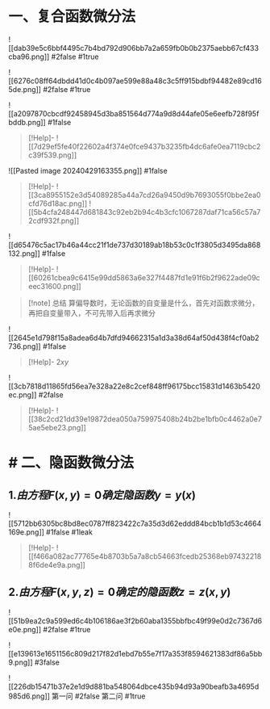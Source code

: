# 一、复合函数微分法
![[dab39e5c6bbf4495c7b4bd792d906bb7a2a659fb0b0b2375aebb67cf433cba96.png]]
#2false #1true

![[6276c08ff64dbdd41d0c4b097ae599e88a48c3c5ff915bdbf94482e89cd165de.png]]
#2false #1true 

![[a2097870cbcdf92458945d3ba851564d774a9d8d44afe05e6eefb728f95fbddb.png]]
#1false 
>[!Help]-
>![[7d29ef5fe40f22602a4f374e0fce9437b3235fb4dc6afe0ea7119cbc2c39f539.png]]


![[Pasted image 20240429163355.png]]
#1false 
>[!Help]-
>![[3ca8955152e3d54089285a44a7cd26a9450d9b7693055f0bbe2ea0cfd76d18ac.png]]
>![[5b4cfa248447d681843c92eb2b94c4b3cfc1067287daf71ca56c57a72cdf932f.png]]

![[d65476c5ac17b46a44cc21f1de737d30189ab18b53c0c1f3805d3495da868132.png]]
#1false 
>[!Help]-
>![[60261cbea9c6415e99dd5863a6e327f4487fd1e91f6b2f9622ade09ceec31600.png]]

>[!note] 总结
>算偏导数时，无论函数的自变量是什么，首先对函数求微分，再把自变量带入，不可先带入后再求微分

![[2645e1d798f15a8adea6d4b7dfd94662315a1d3a38d64af50d438f4cf0ab2736.png]]
#1false 
>[!Help]-
>$2xy$
>

![[3cb7818d11865fd56ea7e328a22e8c2cef848ff96175bcc15831d1463b5420ec.png]]
#2false 
>[!Help]-
>![[38c2cd21dd39e19872dea050a759975408b24b2be1bfb0c4462a0e75ae5ebe23.png]]


# # 二、隐函数微分法
## $1.由方程F(x,y)=0确定隐函数y=y(x)$
![[5712bb6305bc8bd8ec0787ff823422c7a35d3d62eddd84bcb1b1d53c4664169e.png]]
#1false #1leak
>[!Help]-
>![[f466a082ac77765e4b8703b5a7a8cb54663fcedb25368eb974322188f6de4e9a.png]]




## $2.由方程F(x,y,z)=0确定的隐函数z=z(x,y)$


![[51b9ea2c9a599ed6c4b106186ae3f2b60aba1355bbfbc49f99e0d2c7367d6e0e.png]]
#2false #1true 

![[e139613e1651156c809d217f82d1ebd7b55e7f17a353f8594621383df86a5bb9.png]]
#3false 


![[226db15471b37e2e1d9d881ba548064dbce435b94d93a90beafb3a4695d985d6.png]]
第一问 #2false  第二问 #1true 


